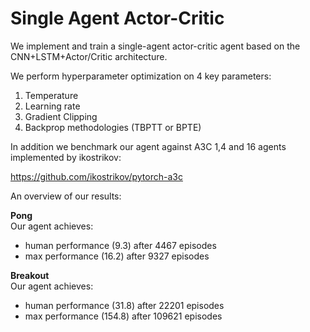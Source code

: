 # Single Agent Actor-Critic 

We implement and train a single-agent actor-critic agent based on the CNN+LSTM+Actor/Critic architecture.

We perform hyperparameter optimization on 4 key parameters:

1.	Temperature
2.	Learning rate
3.	Gradient Clipping
4.	Backprop methodologies (TBPTT or BPTE)

In addition we benchmark our agent against A3C 1,4 and 16 agents implemented by ikostrikov:

https://github.com/ikostrikov/pytorch-a3c

An overview of our results:

**Pong**  
Our agent achieves:
* human performance (9.3) after 4467 episodes  
* max performance (16.2) after 9327 episodes

**Breakout**  
Our agent achieves:
* human performance (31.8) after 22201 episodes  
* max performance (154.8) after 109621 episodes

